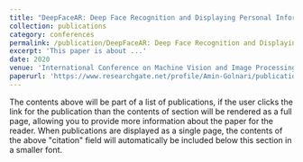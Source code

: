 ```yaml
---
title: "DeepFaceAR: Deep Face Recognition and Displaying Personal Information via Augmented Reality"
collection: publications
category: conferences
permalink: /publication/DeepFaceAR: Deep Face Recognition and Displaying Personal Information via Augmented Reality
excerpt: 'This paper is about ...'
date: 2020
venue: 'International Conference on Machine Vision and Image Processing (MVIP)'
paperurl: 'https://www.researchgate.net/profile/Amin-Golnari/publication/340341835_DeepFaceAR_Deep_Face_Recognition_and_Displaying_Personal_Information_via_Augmented_Reality/links/60e42053299bf1ea9ee5d503/DeepFaceAR-Deep-Face-Recognition-and-Displaying-Personal-Information-via-Augmented-Reality.pdf'
---
```


The contents above will be part of a list of publications, if the user clicks the link for the publication than the contents of section will be rendered as a full page, allowing you to provide more information about the paper for the reader. When publications are displayed as a single page, the contents of the above "citation" field will automatically be included below this section in a smaller font.


